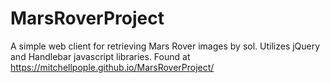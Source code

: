# MarsRoverProject
A simple web client for retrieving Mars Rover images by sol.
Utilizes jQuery and Handlebar javascript libraries.
Found at https://mitchellpople.github.io/MarsRoverProject/
